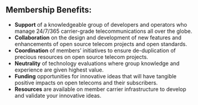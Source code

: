 ## Membership Benefits: ##

* **Support** of a knowledgeable group of developers and operators who manage 24/7/365 carrier-grade telecommunications all over the globe.
* **Collaboration** on the design and development of new features and enhancements of open source telecom projects and open standards.
* **Coordination** of members’ initiatives to ensure de-duplication of precious resources on open source telecom projects.
* **Neutrality** of technology evaluations where group knowledge and experience are given highest value.
* **Funding** opportunities for innovative ideas that will have tangible positive impacts on open telecoms and their subscribers.
* **Resources** are available on member carrier infrastructure to develop and validate your innovative ideas.
